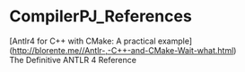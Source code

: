 # CompilerPJ_References  
[Antlr4 for C++ with CMake: A practical example] (http://blorente.me//Antlr-,-C++-and-CMake-Wait-what.html)  
The Definitive ANTLR 4 Reference
